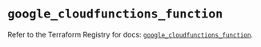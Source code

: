# `google_cloudfunctions_function`

Refer to the Terraform Registry for docs: [`google_cloudfunctions_function`](https://registry.terraform.io/providers/hashicorp/google/6.34.0/docs/resources/cloudfunctions_function).
